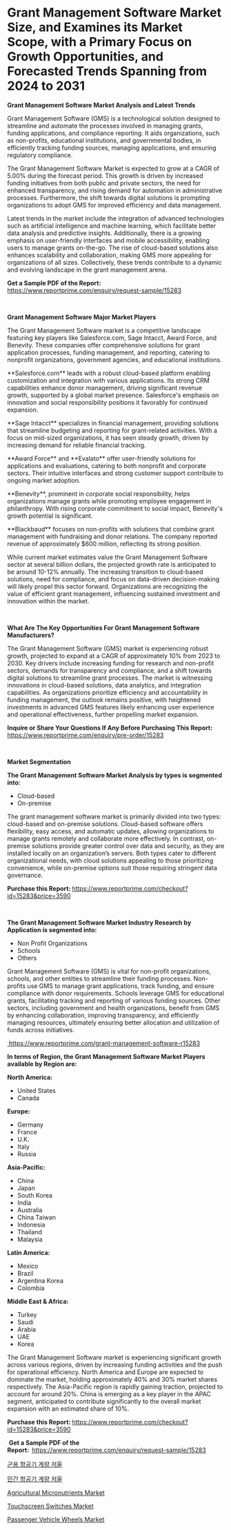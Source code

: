 <p><h1>Grant Management Software Market Size, and Examines its Market Scope, with a Primary Focus on Growth Opportunities, and Forecasted Trends Spanning from 2024 to 2031</h1></p><p><strong>Grant Management Software Market Analysis and Latest Trends</strong></p>
<p><p>Grant Management Software (GMS) is a technological solution designed to streamline and automate the processes involved in managing grants, funding applications, and compliance reporting. It aids organizations, such as non-profits, educational institutions, and governmental bodies, in efficiently tracking funding sources, managing applications, and ensuring regulatory compliance. </p><p>The Grant Management Software Market is expected to grow at a CAGR of 5.00% during the forecast period. This growth is driven by increased funding initiatives from both public and private sectors, the need for enhanced transparency, and rising demand for automation in administrative processes. Furthermore, the shift towards digital solutions is prompting organizations to adopt GMS for improved efficiency and data management.</p><p>Latest trends in the market include the integration of advanced technologies such as artificial intelligence and machine learning, which facilitate better data analysis and predictive insights. Additionally, there is a growing emphasis on user-friendly interfaces and mobile accessibility, enabling users to manage grants on-the-go. The rise of cloud-based solutions also enhances scalability and collaboration, making GMS more appealing for organizations of all sizes. Collectively, these trends contribute to a dynamic and evolving landscape in the grant management arena.</p></p>
<p><strong>Get a Sample PDF of the Report:&nbsp;</strong> <a href="https://www.reportprime.com/enquiry/request-sample/15283">https://www.reportprime.com/enquiry/request-sample/15283</a></p>
<p>&nbsp;</p>
<p><strong>Grant Management Software Major Market Players</strong></p>
<p><p>The Grant Management Software market is a competitive landscape featuring key players like Salesforce.com, Sage Intacct, Award Force, and Benevity. These companies offer comprehensive solutions for grant application processes, funding management, and reporting, catering to nonprofit organizations, government agencies, and educational institutions.</p><p>**Salesforce.com** leads with a robust cloud-based platform enabling customization and integration with various applications. Its strong CRM capabilities enhance donor management, driving significant revenue growth, supported by a global market presence. Salesforce's emphasis on innovation and social responsibility positions it favorably for continued expansion.</p><p>**Sage Intacct** specializes in financial management, providing solutions that streamline budgeting and reporting for grant-related activities. With a focus on mid-sized organizations, it has seen steady growth, driven by increasing demand for reliable financial tracking.</p><p>**Award Force** and **Evalato** offer user-friendly solutions for applications and evaluations, catering to both nonprofit and corporate sectors. Their intuitive interfaces and strong customer support contribute to ongoing market adoption.</p><p>**Benevity**, prominent in corporate social responsibility, helps organizations manage grants while promoting employee engagement in philanthropy. With rising corporate commitment to social impact, Benevity's growth potential is significant.</p><p>**Blackbaud** focuses on non-profits with solutions that combine grant management with fundraising and donor relations. The company reported revenue of approximately $600 million, reflecting its strong position.</p><p>While current market estimates value the Grant Management Software sector at several billion dollars, the projected growth rate is anticipated to be around 10-12% annually. The increasing transition to cloud-based solutions, need for compliance, and focus on data-driven decision-making will likely propel this sector forward. Organizations are recognizing the value of efficient grant management, influencing sustained investment and innovation within the market.</p></p>
<p>&nbsp;</p>
<p><strong>What Are The Key Opportunities For Grant Management Software Manufacturers?</strong></p>
<p><p>The Grant Management Software (GMS) market is experiencing robust growth, projected to expand at a CAGR of approximately 10% from 2023 to 2030. Key drivers include increasing funding for research and non-profit sectors, demands for transparency and compliance, and a shift towards digital solutions to streamline grant processes. The market is witnessing innovations in cloud-based solutions, data analytics, and integration capabilities. As organizations prioritize efficiency and accountability in funding management, the outlook remains positive, with heightened investments in advanced GMS features likely enhancing user experience and operational effectiveness, further propelling market expansion.</p></p>
<p><strong>Inquire or Share Your Questions If Any Before Purchasing This Report:</strong> <a href="https://www.reportprime.com/enquiry/pre-order/15283">https://www.reportprime.com/enquiry/pre-order/15283</a></p>
<p>&nbsp;</p>
<p><strong>Market Segmentation</strong></p>
<p><strong>The Grant Management Software Market Analysis by types is segmented into:</strong></p>
<p><ul><li>Cloud-based</li><li>On-premise</li></ul></p>
<p><p>The grant management software market is primarily divided into two types: cloud-based and on-premise solutions. Cloud-based software offers flexibility, easy access, and automatic updates, allowing organizations to manage grants remotely and collaborate more effectively. In contrast, on-premise solutions provide greater control over data and security, as they are installed locally on an organization’s servers. Both types cater to different organizational needs, with cloud solutions appealing to those prioritizing convenience, while on-premise options suit those requiring stringent data governance.</p></p>
<p><strong>Purchase this Report:&nbsp;</strong><a href="https://www.reportprime.com/checkout?id=15283&price=3590">https://www.reportprime.com/checkout?id=15283&price=3590</a></p>
<p>&nbsp;</p>
<p><strong>The Grant Management Software Market Industry Research by Application is segmented into:</strong></p>
<p><ul><li>Non Profit Organizations</li><li>Schools</li><li>Others</li></ul></p>
<p><p>Grant Management Software (GMS) is vital for non-profit organizations, schools, and other entities to streamline their funding processes. Non-profits use GMS to manage grant applications, track funding, and ensure compliance with donor requirements. Schools leverage GMS for educational grants, facilitating tracking and reporting of various funding sources. Other sectors, including government and health organizations, benefit from GMS by enhancing collaboration, improving transparency, and efficiently managing resources, ultimately ensuring better allocation and utilization of funds across initiatives.</p></p>
<p><a href="https://www.reportprime.com/grant-management-software-r15283">&nbsp;https://www.reportprime.com/grant-management-software-r15283</a></p>
<p><strong>In terms of Region, the Grant Management Software Market Players available by Region are:</strong></p>
<p>
    <p> <strong> North America: </strong>
        <ul>
            <li>United States</li>
            <li>Canada</li>
        </ul>
        </p> 
    <p> <strong> Europe: </strong>
        <ul>
            <li>Germany</li>
            <li>France</li>
            <li>U.K.</li>
            <li>Italy</li>
            <li>Russia</li>
        </ul>
        </p> 
    <p> <strong> Asia-Pacific: </strong>
        <ul>
            <li>China</li>
            <li>Japan</li>
            <li>South Korea</li>
            <li>India</li>
            <li>Australia</li>
            <li>China Taiwan</li>
            <li>Indonesia</li>
            <li>Thailand</li>
            <li>Malaysia</li>
        </ul>
        </p> 
    <p> <strong> Latin America: </strong>
        <ul>
            <li>Mexico</li>
            <li>Brazil</li>
            <li>Argentina Korea</li>
            <li>Colombia</li>
        </ul>
        </p> 
    <p> <strong> Middle East & Africa: </strong>
        <ul>
            <li>Turkey</li>
            <li>Saudi</li>
            <li>Arabia</li>
            <li>UAE</li>
            <li>Korea</li>
        </ul>
    </p>
    </p>
<p><p>The Grant Management Software market is experiencing significant growth across various regions, driven by increasing funding activities and the push for operational efficiency. North America and Europe are expected to dominate the market, holding approximately 40% and 30% market shares respectively. The Asia-Pacific region is rapidly gaining traction, projected to account for around 20%. China is emerging as a key player in the APAC segment, anticipated to contribute significantly to the overall market expansion with an estimated share of 10%.</p></p>
<p><strong>Purchase this Report: </strong><a href="https://www.reportprime.com/checkout?id=15283&price=3590">https://www.reportprime.com/checkout?id=15283&price=3590</a></p>
<p>&nbsp;<strong>Get a Sample PDF of the Report:&nbsp;&nbsp;</strong><a href="https://www.reportprime.com/enquiry/request-sample/15283">https://www.reportprime.com/enquiry/request-sample/15283</a></p>
<p><strong></strong></p>
<p><p><a href="https://medium.com/@rekhakhatun65/military-aircraft-weighing-scales-market-%EC%9D%98-%EA%B8%80%EB%A1%9C%EB%B2%8C-%EC%8B%9C%EC%9E%A5-%EA%B0%9C%EC%9A%94%EB%8A%94-%EC%A0%84-%EC%84%B8%EA%B3%84-%EB%B0%8F-%EC%A3%BC%EC%9A%94-%EC%8B%9C%EC%9E%A5%EC%9D%98-%EC%82%B0%EC%97%85%EC%97%90-%EC%98%81%ED%96%A5%EC%9D%84-%EB%AF%B8%EC%B9%98%EB%8A%94-%EC%A3%BC%EC%9A%94-%ED%8A%B8%EB%A0%8C%EB%93%9C%EC%97%90-%EB%8C%80%ED%95%9C-%EB%8F%85%ED%8A%B9%ED%95%9C-7d79b22f2cfa">군용 항공기 계량 저울</a></p><p><a href="https://medium.com/@rekhakhatun65/%EC%84%B8%EA%B3%84-civil-aircraft-weighing-scales-market-%EC%9D%80-2024%EC%97%90%EC%84%9C-2031%EB%A1%9C-%EC%97%B0%ED%8F%89%EA%B7%A0-%EC%A6%9D%EA%B0%80%EC%9C%A8%EC%9D%84-%EB%B3%B4%EC%9D%BC-%EA%B2%83%EC%9C%BC%EB%A1%9C-%EC%98%88%EC%83%81%EB%90%A9%EB%8B%88%EB%8B%A4-0d1e4f6fc9da">민간 항공기 계량 저울</a></p><p><a href="https://www.linkedin.com/pulse/agricultural-micronutrients-market-share-analysis-growth-hxqcf?trackingId=rqYEI6IWR8qfB3PxQtsndw%3D%3D">Agricultural Micronutrients Market</a></p><p><a href="https://medium.com/@tammyjones1939/the-touchscreen-switches-market-insights-report-offers-an-in-depth-and-thorough-analysis-of-the-7d74ebf51c9c">Touchscreen Switches Market</a></p><p><a href="https://issuu.com/reportprime-2/docs/passenger-vehicle-wheels-market-siz_d7a6778381d7ea">Passenger Vehicle Wheels Market</a></p></p>